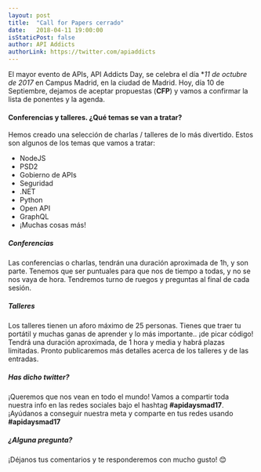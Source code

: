 ```yaml
---
layout: post
title:  "Call for Papers cerrado"
date:   2018-04-11 19:00:00
isStaticPost: false
author: API Addicts
authorLink: https://twitter.com/apiaddicts
---
```

El mayor evento de APIs, API Addicts Day, se celebra el día **11 de octubre de 2017* en Campus Madrid, en la ciudad de Madrid.
Hoy, día 10 de Septiembre, dejamos de aceptar propuestas (__CFP__) y vamos a confirmar la lista de ponentes y la agenda.

#### Conferencias y talleres. ¿Qué temas se van a tratar?
Hemos creado una selección de charlas / talleres de lo más divertido. Estos son algunos de los temas que vamos a tratar:

* NodeJS
* PSD2
* Gobierno de APIs
* Seguridad
* .NET
* Python
* Open API
* GraphQL
* ¡Muchas cosas más!

##### Conferencias
Las conferencias o charlas, tendrán una duración aproximada de 1h, y son parte. Tenemos que ser puntuales para que nos de tiempo a todas,
y no se nos vaya de hora. Tendremos turno de ruegos y preguntas al final de cada sesión.

##### Talleres
Los talleres tienen un aforo máximo de 25 personas. Tienes que traer tu portátil y muchas ganas de aprender y lo más importante.. ¡de picar código!
Tendrá una duración aproximada, de 1 hora y media y habrá plazas limitadas. Pronto publicaremos más detalles acerca de los talleres y de las entradas.

##### Has dicho twitter?
¡Queremos que nos vean en todo el mundo! Vamos a compartir toda nuestra info en las redes sociales bajo el hashtag **#apidaysmad17**.
¡Ayúdanos a conseguir nuestra meta y comparte en tus redes usando **#apidaysmad17**

##### ¿Alguna pregunta?
¡Déjanos tus comentarios y te responderemos con mucho gusto! 😊